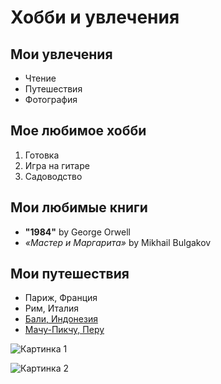 # Хобби и увлечения

## Мои увлечения
- Чтение
- Путешествия
- Фотография

## Мое любимое хобби
1. Готовка
2. Игра на гитаре
3. Садоводство

## Мои любимые книги
- **"1984"** by George Orwell
- *«Мастер и Маргарита»* by Mikhail Bulgakov

## Мои путешествия
- Париж, Франция
- Рим, Италия
- [Бали, Индонезия](https://example.com/bali)
- [Мачу-Пикчу, Перу](https://example.com/machu-picchu)

![Картинка 1](https://example.com/image1.jpg)

![Картинка 2](https://example.com/image2.jpg)

